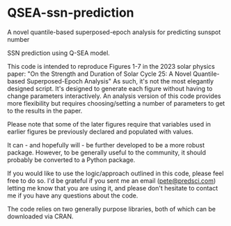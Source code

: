 # QSEA-ssn-prediction
A novel quantile-based superposed-epoch analysis for predicting sunspot number

SSN prediction using Q-SEA model.

This code is intended to reproduce Figures 1-7 in the 
2023 solar physics paper: 
"On the Strength and Duration of Solar Cycle 25: 
A Novel Quantile-based Superposed-Epoch Analysis"
As such, it's not the most elegantly designed script. 
It's designed to generate each figure without having to 
change parameters interactively. 
An analysis version of this code provides more flexibility
but requires choosing/setting a number of parameters to 
get to the results in the paper. 

Please note that some of the later figures require that 
variables used in earlier figures be previously 
declared and populated with values. 

It can - and hopefully will - be further developed 
to be a more robust package. However, to be 
generally useful to the community, it should probably
be converted to a Python package. 

If you would like to use the logic/approach outlined 
in this code, please feel free to do so. I'd be 
grateful if you sent me an email (pete@predsci.com)
letting me know that you are using it, and please 
don't hesitate to contact me if you have any questions 
about the code. 

The code relies on two generally purpose libraries, 
both of which can be downloaded via CRAN. 
